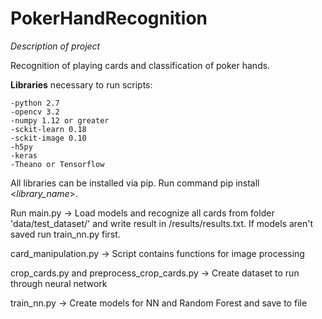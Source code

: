 # PokerHandRecognition

 _Description of project_ 
 
 Recognition of playing cards and classification of poker hands. 

 **Libraries** necessary to run scripts:
    
    -python 2.7
    -opencv 3.2
    -numpy 1.12 or greater
    -sckit-learn 0.18
    -sckit-image 0.10
    -h5py
    -keras
    -Theano or Tensorflow

  All libraries can be installed via pip. Run command pip install <_library_name_>.

  Run main.py -> Load models and recognize all cards from folder 'data/test_dataset/' and write result in /results/results.txt. If models aren't saved run train_nn.py first.
  
  card_manipulation.py -> Script contains functions for image processing
  
  crop_cards.py and preprocess_crop_cards.py -> Create dataset to run through neural network
  
  train_nn.py -> Create models for NN and Random Forest and save to file
  
  


